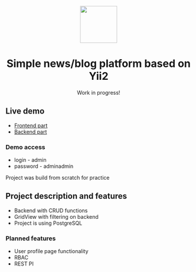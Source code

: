<p align="center">
    <a href="https://github.com/yiisoft" target="_blank">
        <img src="https://avatars0.githubusercontent.com/u/993323" height="100px">
    </a>
    <h1 align="center">Simple news/blog platform based on Yii2</h1>
</p>
<p align="center">Work in progress!</p>
<h2>Live demo</h2>
<ul>
    <li><a target="_blank" href="http://blog.andreydev.ru">Frontend part</a></li>
    <li><a target="_blank" href="http://backend.blog.andreydev.ru">Backend part</a></li>
</ul>
<h3>Demo access</h3>
<ul>
    <li>login - admin</li>
    <li>password - adminadmin</li>
</ul>
<p>Project was build from scratch for practice</p>
<h2>Project description and features</h2>
<ul>
    <li>Backend with CRUD functions</li>
    <li>GridView with filtering on backend</li>
    <li>Project is using PostgreSQL</li>
</ul>
<h3>Planned features</h3>
<ul>
    <li>User profile page functionality</li>
    <li>RBAC</li>
    <li>REST PI</li>
</ul>
